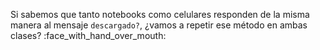 Si sabemos que tanto notebooks como celulares responden de la misma manera al mensaje `descargado?`, ¿vamos a repetir ese método en ambas clases? :face_with_hand_over_mouth: